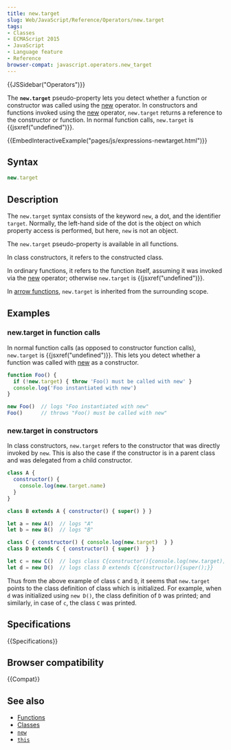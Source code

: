 ```yaml
---
title: new.target
slug: Web/JavaScript/Reference/Operators/new.target
tags:
- Classes
- ECMAScript 2015
- JavaScript
- Language feature
- Reference
browser-compat: javascript.operators.new_target
---
```

{{JSSidebar("Operators")}}

The **`new.target`** pseudo-property lets you detect whether a function or
constructor was called using the
[new](/en-US/docs/Web/JavaScript/Reference/Operators/new) operator. In
constructors and functions invoked using the
[new](/en-US/docs/Web/JavaScript/Reference/Operators/new) operator, `new.target`
returns a reference to the constructor or function. In normal function calls,
`new.target` is {{jsxref("undefined")}}.

{{EmbedInteractiveExample("pages/js/expressions-newtarget.html")}}

## Syntax

```js
new.target
```

## Description

The `new.target` syntax consists of the keyword `new`, a dot, and the identifier
`target`. Normally, the left-hand side of the dot is the object on which
property access is performed, but here, `new` is not an object.

The `new.target` pseudo-property is available in all functions.

In class constructors, it refers to the constructed class.

In ordinary functions, it refers to the function itself, assuming it was invoked
via the [new](/en-US/docs/Web/JavaScript/Reference/Operators/new) operator;
otherwise `new.target` is {{jsxref("undefined")}}.

In
[arrow functions](/en-US/docs/Web/JavaScript/Reference/Functions/Arrow_functions),
`new.target` is inherited from the surrounding scope.

## Examples

### new\.target in function calls

In normal function calls (as opposed to constructor function calls),
`new.target` is {{jsxref("undefined")}}. This lets you detect whether a
function was called with
[new](/en-US/docs/Web/JavaScript/Reference/Operators/new) as a constructor.

```js
function Foo() {
  if (!new.target) { throw 'Foo() must be called with new' }
  console.log('Foo instantiated with new')
}

new Foo()  // logs "Foo instantiated with new"
Foo()      // throws "Foo() must be called with new"
```

### new\.target in constructors

In class constructors, `new.target` refers to the constructor that was directly
invoked by `new`. This is also the case if the constructor is in a parent class
and was delegated from a child constructor.

```js
class A {
  constructor() {
    console.log(new.target.name)
  }
}

class B extends A { constructor() { super() } }

let a = new A()  // logs "A"
let b = new B()  // logs "B"

class C { constructor() { console.log(new.target)  } }
class D extends C { constructor() { super()  } }

let c = new C()  // logs class C{constructor(){console.log(new.target);}}
let d = new D()  // logs class D extends C{constructor(){super();}}
```

<p class="summary">Thus from the above example of class <code>C</code> and <code>D</code>,
it seems that <code>new.target</code> points to the class definition of class which is
initialized. For example, when <code>d</code> was initialized using
<code>new D()</code>, the class definition of <code>D</code> was printed; and similarly,
in case of <code>c</code>, the class <code>C</code> was printed.</p>

## Specifications

{{Specifications}}

## Browser compatibility

{{Compat}}

## See also

- [Functions](/en-US/docs/Web/JavaScript/Reference/Functions)
- [Classes](/en-US/docs/Web/JavaScript/Reference/Classes)
- [`new`](/en-US/docs/Web/JavaScript/Reference/Operators/new)
- [`this`](/en-US/docs/Web/JavaScript/Reference/Operators/this)
